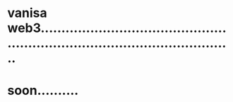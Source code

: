 # vanisa web3....................................................................................................
# soon..........
